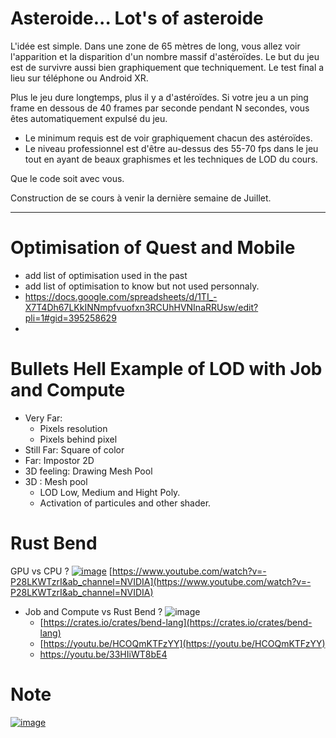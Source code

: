
 # Asteroide... Lot's of asteroide


L'idée est simple. Dans une zone de 65 mètres de long, vous allez voir l'apparition et la disparition d'un nombre massif d'astéroïdes. Le but du jeu est de survivre aussi bien graphiquement que techniquement. Le test final a lieu sur téléphone ou Android XR.

Plus le jeu dure longtemps, plus il y a d'astéroïdes. Si votre jeu a un ping frame en dessous de 40 frames par seconde pendant N secondes, vous êtes automatiquement expulsé du jeu.

- Le minimum requis est de voir graphiquement chacun des astéroïdes.
- Le niveau professionnel est d'être au-dessus des 55-70 fps dans le jeu tout en ayant de beaux graphismes et les techniques de LOD du cours.

Que le code soit avec vous.


Construction de se cours à venir la dernière semaine de Juillet.





--------------------------



# Optimisation of Quest and Mobile
- add list of optimisation used in the past
- add list of optimisation to know but not used personnaly.
- https://docs.google.com/spreadsheets/d/1TI_-X7T4Dh67LKkINNmpfvuofxn3RCUhHVNInaRRUsw/edit?pli=1#gid=395258629
- 
# Bullets Hell Example of LOD with Job and Compute
- Very Far:
  - Pixels resolution
  - Pixels behind pixel 
- Still Far: Square of color
- Far: Impostor 2D
- 3D feeling: Drawing Mesh Pool
- 3D : Mesh pool
  - LOD Low, Medium and Hight Poly.
  - Activation of particules and other shader. 


# Rust Bend

GPU vs CPU ?
[![image](https://github.com/EloiStree/2024_07_01_HelloUnityShieldDroneMons/assets/20149493/dcb99f61-4c36-4434-88aa-fa68353f7a84)](https://www.youtube.com/watch?v=-P28LKWTzrI&ab_channel=NVIDIA)
[https://www.youtube.com/watch?v=-P28LKWTzrI&ab_channel=NVIDIA](https://www.youtube.com/watch?v=-P28LKWTzrI&ab_channel=NVIDIA)

- Job and Compute vs Rust Bend ?
![image](https://github.com/EloiStree/2024_07_01_HelloUnityShieldDroneMons/assets/20149493/a8bb53f4-8292-4bf2-8be4-cb5dd1a4a089)
  - [https://crates.io/crates/bend-lang](https://crates.io/crates/bend-lang)
  - [https://youtu.be/HCOQmKTFzYY](https://youtu.be/HCOQmKTFzYY)
  - [https://youtu.be/33HIiWT8bE4 ](https://youtu.be/33HIiWT8bE4 )




# Note

[![image](https://github.com/EloiStree/2024_07_01_HelloUnityDroneSoccerMons/assets/20149493/db8fde57-603f-4ba1-8898-deff902e44a3)](https://youtu.be/f21l7T1aFu0)
